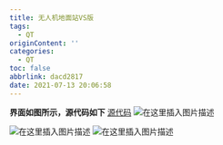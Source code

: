 ```yaml
---
title: 无人机地面站VS版
tags:
  - QT
originContent: ''
categories:
  - QT
toc: false
abbrlink: dacd2817
date: 2021-07-13 20:06:58
---
```


**界面如图所示，源代码如下**
[源代码](https://github.com/flyghost/phantom)
![在这里插入图片描述](https://img-blog.csdnimg.cn/20190903161003735.png?x-oss-process=image/watermark,type_ZmFuZ3poZW5naGVpdGk,shadow_10,text_aHR0cHM6Ly9ibG9nLmNzZG4ubmV0L3FxXzIwMzE0MTMz,size_16,color_FFFFFF,t_70)

![在这里插入图片描述](https://img-blog.csdnimg.cn/2019090316103653.png?x-oss-process=image/watermark,type_ZmFuZ3poZW5naGVpdGk,shadow_10,text_aHR0cHM6Ly9ibG9nLmNzZG4ubmV0L3FxXzIwMzE0MTMz,size_16,color_FFFFFF,t_70)
![在这里插入图片描述](https://img-blog.csdnimg.cn/2019090316105021.png?x-oss-process=image/watermark,type_ZmFuZ3poZW5naGVpdGk,shadow_10,text_aHR0cHM6Ly9ibG9nLmNzZG4ubmV0L3FxXzIwMzE0MTMz,size_16,color_FFFFFF,t_70)